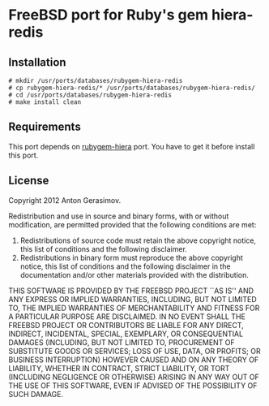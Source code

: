 FreeBSD port for Ruby's gem hiera-redis
=======================================

Installation
-----------

    # mkdir /usr/ports/databases/rubygem-hiera-redis
    # cp rubygem-hiera-redis/* /usr/ports/databases/rubygem-hiera-redis/
    # cd /usr/ports/databases/rubygem-hiera-redis
    # make install clean

Requirements
------------
This port depends on [rubygem-hiera](https://github.com/Wu-Wu/rubygem-hiera) port. You have to get it before install this port.

License
-------
Copyright 2012 Anton Gerasimov.

Redistribution and use in source and binary forms, with or without modification, are permitted
provided that the following conditions are met:

1. Redistributions of source code must retain the above copyright notice, this list of conditions and the following disclaimer.
2. Redistributions in binary form must reproduce the above copyright notice, this list of conditions and the following disclaimer in the documentation and/or other materials provided with the distribution.

THIS SOFTWARE IS PROVIDED BY THE FREEBSD PROJECT ``AS IS'' AND ANY EXPRESS OR IMPLIED WARRANTIES,
INCLUDING, BUT NOT LIMITED TO, THE IMPLIED WARRANTIES OF MERCHANTABILITY AND FITNESS FOR A
PARTICULAR PURPOSE ARE DISCLAIMED. IN NO EVENT SHALL THE FREEBSD PROJECT OR CONTRIBUTORS BE LIABLE
FOR ANY DIRECT, INDIRECT, INCIDENTAL, SPECIAL, EXEMPLARY, OR CONSEQUENTIAL DAMAGES (INCLUDING,
BUT NOT LIMITED TO, PROCUREMENT OF SUBSTITUTE GOODS OR SERVICES; LOSS OF USE, DATA, OR PROFITS;
OR BUSINESS INTERRUPTION) HOWEVER CAUSED AND ON ANY THEORY OF LIABILITY, WHETHER IN CONTRACT,
STRICT LIABILITY, OR TORT (INCLUDING NEGLIGENCE OR OTHERWISE) ARISING IN ANY WAY OUT OF THE USE
OF THIS SOFTWARE, EVEN IF ADVISED OF THE POSSIBILITY OF SUCH DAMAGE.
